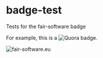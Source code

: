 # badge-test
Tests for the fair-software badge

For example, this is a ![Quora](https://badge.fury.io/py/quora.svg) badge.


![fair-software.eu](https://img.shields.io/badge/fair--software.eu-%E2%97%8B%20%E2%97%8B%20%E2%97%8B%20%E2%97%8B%20%E2%97%8B-red)
